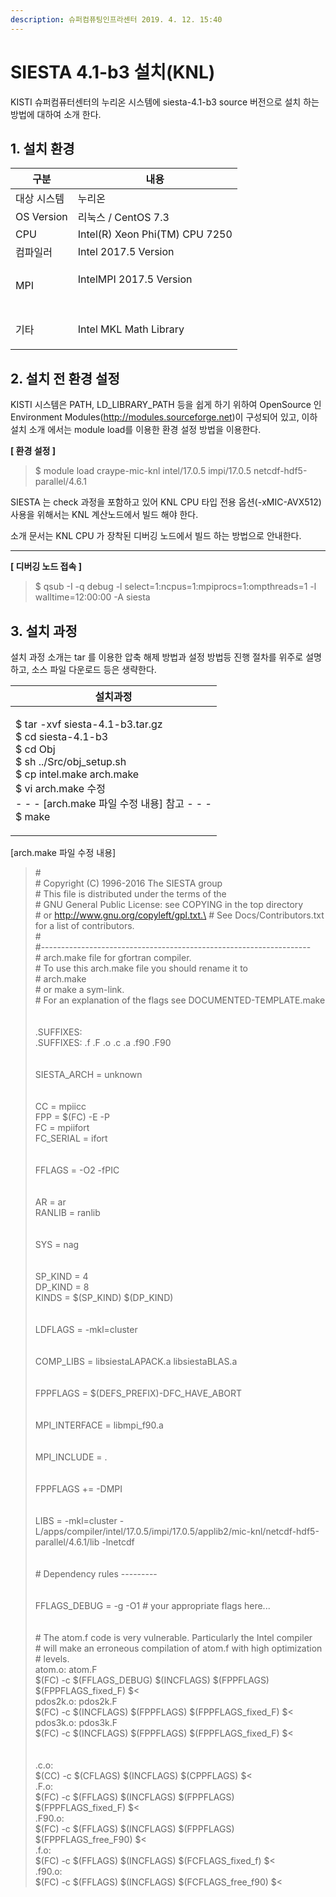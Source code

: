 ```yaml
---
description: 슈퍼컴퓨팅인프라센터 2019. 4. 12. 15:40
---
```


# SIESTA 4.1-b3 설치(KNL)

KISTI 슈퍼컴퓨터센터의 누리온 시스템에 siesta-4.1-b3 source 버전으로 설치 하는 방법에 대하여 소개 한다.



## **1. 설치 환경**

|   **구분**       | **내용**                                 |
| -------------- | -------------------------------------- |
|  대상 시스템        | 누리온                                    |
|  OS Version    | 리눅스 / CentOS 7.3                       |
|  CPU           | Intel(R) Xeon Phi(TM) CPU 7250         |
|  컴파일러          | Intel 2017.5 Version                   |
|  MPI           | <p>IntelMPI 2017.5 Version<br><br></p> |
| <p> 기타<br></p> | Intel MKL Math Library                 |



## **2. 설치 전 환경 설정**

KISTI 시스템은 PATH, LD\_LIBRARY\_PATH 등을 쉽게 하기 위하여 OpenSource 인 Environment Modules(http://modules.sourceforge.net)이 구성되어 있고, 이하 설치 소개 에서는 module load를 이용한 환경 설정 방법을 이용한다.



**\[ 환경 설정 ]**

> &#x20;$ module load craype-mic-knl intel/17.0.5 impi/17.0.5 netcdf-hdf5-parallel/4.6.1

SIESTA 는 check 과정을 포함하고 있어 KNL CPU 타입 전용 옵션(-xMIC-AVX512) 사용을 위해서는 KNL 계산노드에서 빌드 해야 한다.

소개 문서는 KNL CPU 가 장착된 디버깅 노드에서 빌드 하는 방법으로 안내한다.

****

**\[ 디버깅 노드 접속 ]**

> &#x20;$ qsub -I -q debug -l select=1:ncpus=1:mpiprocs=1:ompthreads=1 -l walltime=12:00:00 -A siesta

## **3. 설치 과정**

&#x20;설치 과정 소개는 tar 를 이용한 압축 해제 방법과 설정 방법등 진행 절차를 위주로 설명하고, 소스 파일 다운로드 등은 생략한다. &#x20;

|   **설치과정**                                                                                                                                                                                                                   |
| ---------------------------------------------------------------------------------------------------------------------------------------------------------------------------------------------------------------------------- |
| <p>$ tar -xvf siesta-4.1-b3.tar.gz<br>$ cd siesta-4.1-b3<br>$ cd Obj<br>$ sh ../Src/obj_setup.sh<br>$ cp intel.make arch.make<br>$ vi arch.make 수정<br> <strong></strong>   - - - [arch.make 파일 수정 내용] 참고 - - -<br>$ make</p> |



\[arch.make 파일 수정 내용]

> \# \
> \# Copyright (C) 1996-2016 The SIESTA group\
> \#  This file is distributed under the terms of the\
> \#  GNU General Public License: see COPYING in the top directory\
> \#  or http://www.gnu.org/copyleft/gpl.txt.\
> \# See Docs/Contributors.txt for a list of contributors.\
> \#\
> \#-------------------------------------------------------------------\
> \# arch.make file for gfortran compiler.\
> \# To use this arch.make file you should rename it to\
> \#   arch.make\
> \# or make a sym-link.\
> \# For an explanation of the flags see DOCUMENTED-TEMPLATE.make\
> \
> \
> .SUFFIXES:\
> .SUFFIXES: .f .F .o .c .a .f90 .F90\
> \
> \
> SIESTA\_ARCH = unknown\
> \
> \
> CC = mpiicc\
> FPP = $(FC) -E -P\
> FC = mpiifort\
> FC\_SERIAL = ifort\
> \
> \
> FFLAGS = -O2 -fPIC\
> \
> \
> AR = ar\
> RANLIB = ranlib\
> \
> \
> SYS = nag\
> \
> \
> SP\_KIND = 4\
> DP\_KIND = 8\
> KINDS = $(SP\_KIND) $(DP\_KIND)\
> \
> \
> LDFLAGS = -mkl=cluster\
> \
> \
> COMP\_LIBS = libsiestaLAPACK.a libsiestaBLAS.a\
> \
> \
> FPPFLAGS = $(DEFS\_PREFIX)-DFC\_HAVE\_ABORT\
> \
> \
> MPI\_INTERFACE = libmpi\_f90.a\
> \
> \
> MPI\_INCLUDE = .\
> \
> \
> FPPFLAGS += -DMPI\
> \
> \
> LIBS = -mkl=cluster -L/apps/compiler/intel/17.0.5/impi/17.0.5/applib2/mic-knl/netcdf-hdf5-parallel/4.6.1/lib -lnetcdf\
> \
> \
> \# Dependency rules ---------\
> \
> \
> FFLAGS\_DEBUG = -g -O1   # your appropriate flags here...\
> \
> \
> \# The atom.f code is very vulnerable. Particularly the Intel compiler\
> \# will make an erroneous compilation of atom.f with high optimization\
> \# levels.\
> atom.o: atom.F\
> $(FC) -c $(FFLAGS\_DEBUG) $(INCFLAGS) $(FPPFLAGS) $(FPPFLAGS\_fixed\_F) $< \
> pdos2k.o: pdos2k.F\
> $(FC) -c $(INCFLAGS) $(FPPFLAGS) $(FPPFLAGS\_fixed\_F) $<\
> pdos3k.o: pdos3k.F\
> $(FC) -c $(INCFLAGS) $(FPPFLAGS) $(FPPFLAGS\_fixed\_F) $<\
> \
> \
> .c.o:\
> $(CC) -c $(CFLAGS) $(INCFLAGS) $(CPPFLAGS) $< \
> .F.o:\
> $(FC) -c $(FFLAGS) $(INCFLAGS) $(FPPFLAGS) $(FPPFLAGS\_fixed\_F)  $< \
> .F90.o:\
> $(FC) -c $(FFLAGS) $(INCFLAGS) $(FPPFLAGS) $(FPPFLAGS\_free\_F90) $< \
> .f.o:\
> $(FC) -c $(FFLAGS) $(INCFLAGS) $(FCFLAGS\_fixed\_f)  $<\
> .f90.o:\
> $(FC) -c $(FFLAGS) $(INCFLAGS) $(FCFLAGS\_free\_f90)  $<

